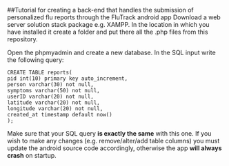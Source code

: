 ##Tutorial for creating a back-end that handles the submission of personalized flu reports through the FluTrack android app
Download a web server solution stack package e.g. XAMPP. In the location in which you have installed it create a folder and put there all the .php files from this repository.

Open the phpmyadmin and create a new database. In the SQL input write the following query:

```
CREATE TABLE reports(
pid int(10) primary key auto_increment,
person varchar(30) not null,
symptoms varchar(50) not null,
userID varchar(20) not null,
latitude varchar(20) not null,
longitude varchar(20) not null,
created_at timestamp default now()
);
```
Make sure that your SQL query **is exactly the same** with this one. If you wish to make any changes (e.g. remove/alter/add table columns) you must update the android source code accordingly, otherwise the app **will always crash** on startup.
